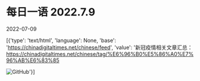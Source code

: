 # 每日一语 2022.7.9

2022-07-09

[{'type': 'text/html', 'language': None, 'base': 'https://chinadigitaltimes.net/chinese/feed', 'value': '新冠疫情相关文章汇总：https://chinadigitaltimes.net/chinese/tag/%E6%96%B0%E5%86%A0%E7%96%AB%E6%83%85

![GitHub](https://chinadigitaltimes.net/chinese/files/2022/07/20220709_dailyquote.png)'}]